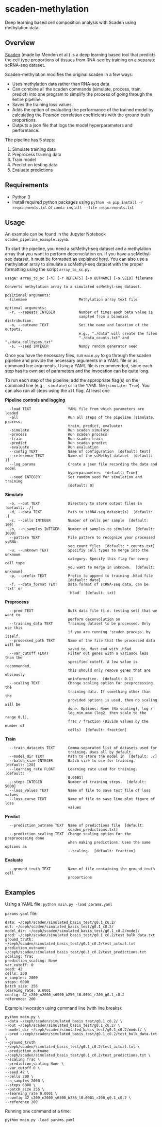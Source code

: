 # scaden-methylation
Deep learning based cell composition analysis with Scaden using methylation data.

## Overview
[Scaden](https://github.com/KevinMenden/scaden) (made by Menden et al.) is a deep learning based tool that predicts the cell type proportions of tissues from RNA-seq by  training on a separate scRNA-seq dataset.

Scaden-methylation modifies the original scaden in a few ways:
- Uses methylation data rather than RNA-seq data.
- Can combine all the scaden commands (simulate, process, train, predict) into one program to simplify the process of going through the entire pipeline.
- Saves the training loss values.
- Adds the option of evaluating the performance of the trained model by calculating the Pearson correlation coefficients with the ground truth proportions.
- Outputs a json file that logs the model hyperparameters and performance.

The pipeline has 5 steps:
1. Simulate training data
2. Preprocess training data
3. Train model
4. Predict on testing data
5. Evaluate predictions

## Requirements
- Python 3
- Install required python packages using `python -m pip install -r requirements.txt` or `conda install --file requirements.txt`

## Usage
An example can be found in the Jupyter Notebook `scaden_pipeline_example.ipynb`.

To start the pipeline, you need a scMethyl-seq dataset and a methylation array that you want to perform deconvolution on. If you have a scMethyl-seq dataset, it must be formatted as explained [here](https://scaden.readthedocs.io/en/latest/usage.html#scrna-seq-data-processing).
You can also use a methylation array to simulate a scMethyl-seq dataset with the proper formatting using the script `array_to_sc.py`.
```
usage: array_to_sc [-h] [-r REPEATS] [-o OUTNAME] [-s SEED] filename

Converts methylation array to a simulated scMethyl-seq dataset.

positional arguments:
  filename                        Methylation array text file

optional arguments:
  -r, --repeats INTEGER           Number of times each beta value is 
                                  sampled from a binomial distribution.
  -o, --outname TEXT              Set the name and location of the outputs, 
                                  e.g., "./data" will create the files 
                                  "./data_counts.txt" and "./data_celltypes.txt"
  -s, --seed INTEGER              Numpy random generator seed
```

Once you have the necessary files, run `main.py` to go through the scaden pipeline and provide the necessary arguments in a YAML file or as command line arguments. Using a YAML file is recommended, since each step has its own set of parameters and the invocation can be quite long.

To run each step of the pipeline, add the appropriate flag(s) on the command line (e.g., `-simulate`) or in the YAML file (`simulate: True`). You can also run all steps using the `all` flag. At least one 

**Pipeline controls and logging**
```
  -load TEXT                 YAML file from which parameters are loaded
  -all                       Run all steps of the pipeline (simulate, process,
                             train, predict, evaluate)
  -simulate                  Run scaden simulate
  -process                   Run scaden process
  -train                     Run scaden train
  -predict                   Run scaden predict
  -evaluate                  Run evaluation
  --config TEXT              Name of configuration  [default: test]
  --reference TEXT           Name of the scMethyl dataset  [default: 1]
  --log_params               Create a json file recording the data and model
                             hyperparameters  [default: True]
  --seed INTEGER             Set random seed for simulation and training
                             [default: 0]
```

**Simulate**
```
  -o, --out TEXT             Directory to store output files in  [default: ./]
  -d, --data TEXT            Path to scRNA-seq dataset(s)  [default: .]
  -c, --cells INTEGER        Number of cells per sample  [default: 100]
  -n, --n_samples INTEGER    Number of samples to simulate  [default: 1000]
  --pattern TEXT             File pattern to recognize your processed scRNA-
                             seq count files  [default: *_counts.txt]
  -u, --unknown TEXT         Specifiy cell types to merge into the unknown
                             category. Specify this flag for every cell type
                             you want to merge in unknown.  [default: unknown]
  -p, --prefix TEXT          Prefix to append to training .h5ad file
                             [default: data]
  -f, --data_format TEXT     Data format of scRNA-seq data, can be 'txt' or
                             'h5ad'  [default: txt]
```

**Preprocess**
```
  --pred TEXT                Bulk data file (i.e. testing set) that we want to
                             perform deconvolution on
  --training_data TEXT       Training dataset to be processed. Only use this
                             if you are running 'scaden process' by itself.
  --processed_path TEXT      Name of the file that the processed data will be
                             saved to. Must end with .h5ad
  --var_cutoff FLOAT         Filter out genes with a variance less than the
                             specified cutoff. A low value is recommended,
                             this should only remove genes that are obviously
                             uninformative.  [default: 0.1]
  --scaling TEXT             Change scaling option for preprocessing the
                             training data. If something other than the
                             provided options is used, then no scaling will be
                             done. Options: None (No scaling), log /
                             log_min_max (log2, then scale to the range 0,1),
                             frac / fraction (Divide values by the number of
                             cells)  [default: fraction]
```

**Train**
```
  --train_datasets TEXT      Comma-separated list of datasets used for
                             training. Uses all by default.
  --model_dir TEXT           Path to store the model in  [default: ./]
  --batch_size INTEGER       Batch size to use for training.  [default: 128]
  --learning_rate FLOAT      Learning rate used for training.  [default:
                             0.0001]
  --steps INTEGER            Number of training steps.  [default: 5000]
  --loss_values TEXT         Name of file to save text file of loss values
  --loss_curve TEXT          Name of file to save line plot figure of loss
                             values
```

**Predict**
```
  --prediction_outname TEXT  Name of predictions file  [default:
                             scaden_predictions.txt]
  --prediction_scaling TEXT  Change scaling option for the preprocessing done
                             when making predictions. Uses the same options as
                             --scaling.  [default: fraction]
```

**Evaluate**
```
  --ground_truth TEXT        Name of file containing the ground truth cell
                             proportions
```

## Examples
Using a YAML file:
`python main.py -load params.yaml`

`params.yaml` file:
```
data: ~/ceph/scaden/simulated_basis_test/g0.1_c0.2/
out: ~/ceph/scaden/simulated_basis_test/g0.1_c0.2/
model_dir: ~/ceph/scaden/simulated_basis_test/g0.1_c0.2/model/
pred: ~/ceph/scaden/simulated_basis_test/g0.1_c0.2/test_bulk_data.txt
ground_truth: ~/ceph/scaden/simulated_basis_test/g0.1_c0.2/test_actual.txt
prediction_outname: ~/ceph/scaden/simulated_basis_test/g0.1_c0.2/test_predictions.txt
scaling: frac
prediction_scaling: None
var_cutoff: 0
seed: 42
cells: 200
n_samples: 2000
steps: 6000
batch_size: 256
learning_rate: 0.0001
config: 42_c200_n2000_s6000_b256_l0.0001_r200_g0.1_c0.2
reference: 200
```


Example invocation using command line (with line breaks):
```
python main.py \
--data ~/ceph/scaden/simulated_basis_test/g0.1_c0.2/ \
--out ~/ceph/scaden/simulated_basis_test/g0.1_c0.2/ \
--model_dir ~/ceph/scaden/simulated_basis_test/g0.1_c0.2/model/ \
--pred ~/ceph/scaden/simulated_basis_test/g0.1_c0.2/test_bulk_data.txt \
--ground_truth ~/ceph/scaden/simulated_basis_test/g0.1_c0.2/test_actual.txt \
--prediction_outname ~/ceph/scaden/simulated_basis_test/g0.1_c0.2/test_predictions.txt \
--scaling frac \
--prediction_scaling None \
--var_cutoff 0 \
--seed 42 \
--cells 200 \
--n_samples 2000 \
--steps 6000 \
--batch_size 256 \
--learning_rate 0.0001 \
--config 42_c200_n2000_s6000_b256_l0.0001_r200_g0.1_c0.2 \
--reference 200
```

Running one command at a time:
```
python main.py -load params.yaml
```

